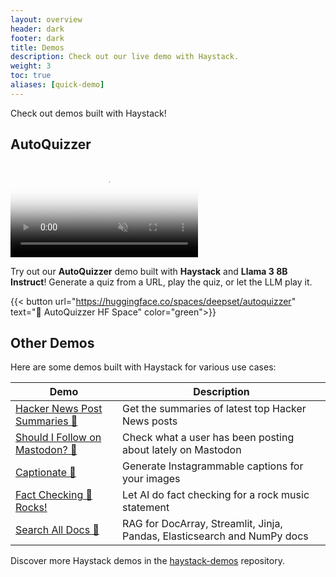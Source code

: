 ```yaml
---
layout: overview
header: dark
footer: dark
title: Demos
description: Check out our live demo with Haystack.
weight: 3
toc: true
aliases: [quick-demo]
---
```


Check out demos built with Haystack!

## AutoQuizzer

<video autoplay loop muted playsinline poster="/images/autoquizzer-demo-image.png" class="responsive"><source src="/images/autoquizzer-demo.mp4" type="video/mp4"></video>

Try out our **AutoQuizzer** demo built with **Haystack** and **Llama 3 8B Instruct**! Generate a quiz from a URL, play the quiz, or let the LLM play it.

{{< button url="https://huggingface.co/spaces/deepset/autoquizzer" text="🤗 AutoQuizzer HF Space" color="green">}}

## Other Demos

Here are some demos built with Haystack for various use cases:

<!-- * [Hacker News Post Summaries 🧡](https://huggingface.co/spaces/Tuana/hackernews-summaries)
* [Should I Follow on Mastodon? 🐤](https://huggingface.co/spaces/deepset/should-i-follow)
* [Captionate 📸](https://huggingface.co/spaces/bilgeyucel/captionate)
* [Fact Checking 🎸 Rocks!](https://huggingface.co/spaces/anakin87/fact-checking-rocks)
* [Search All Docs 🔎](https://huggingface.co/spaces/deepset/search-all-the-docs) -->

<div class="styled-table demo">

|Demo |Description|
|--|--|
|[Hacker News Post Summaries 🧡](https://huggingface.co/spaces/Tuana/hackernews-summaries)|Get the summaries of latest top Hacker News posts|
|[Should I Follow on Mastodon? 🐤](https://huggingface.co/spaces/deepset/should-i-follow) |Check what a user has been posting about lately on Mastodon|
|[Captionate 📸](https://huggingface.co/spaces/bilgeyucel/captionate)                     |Generate Instagrammable captions for your images|
|[Fact Checking 🎸 Rocks!](https://huggingface.co/spaces/anakin87/fact-checking-rocks)    |Let AI do fact checking for a rock music statement|
|[Search All Docs 🔎](https://huggingface.co/spaces/deepset/search-all-the-docs)    | RAG for DocArray, Streamlit, Jinja, Pandas, Elasticsearch and NumPy docs|
</div>

Discover more Haystack demos in the [haystack-demos](https://github.com/deepset-ai/haystack-demos) repository.

